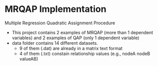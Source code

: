 # MRQAP Implementation
Multiple Regression Quadratic Assignment Procedure

- This project contains 2 examples of MRQAP (more than 1 dependent variables) and 2 examples of QAP (only 1 dependent variable)
- data folder contains 14 different datasets.
  - 9 of them (.dat) are already in a matrix text format 
  - 4 of them (.txt) constain relationship values (e.g., nodeA nodeB valueAB)

